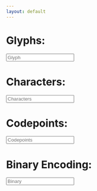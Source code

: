 ```yaml
---
layout: default
---
```



 <div class="row">
    <form class="col s12">
      <div class="row">
        <div class="col s4" >
          <h1>Glyphs:</h1>
        </div>
        <div class="input-field col s6">
          <input placeholder="Glyph" id="glyph" type="text" class="validate">
        </div>
      </div>
  </form>
</div>
 <div class="row">
    <form class="col s12">
      <div class="row">
        <div class="col s4" >
          <h1>Characters:</h1>
        </div>
        <div class="input-field col s6">
          <input placeholder="Characters" id="glyph" type="text" class="validate">
        </div>
      </div>
  </form>
</div>
 <div class="row">
    <form class="col s12">
      <div class="row">
        <div class="col s4" >
          <h1>Codepoints:</h1>
        </div>
        <div class="input-field col s6">
          <input placeholder="Codepoints" id="glyph" type="text" class="validate">
        </div>
      </div>
  </form>
</div>
 <div class="row">
    <form class="col s12">
      <div class="row">
        <div class="col s4" >
          <h1>Binary Encoding:</h1>
        </div>
        <div class="input-field col s6">
          <input placeholder="Binary" id="glyph" type="text" class="validate">
        </div>
      </div>
  </form>
</div>

